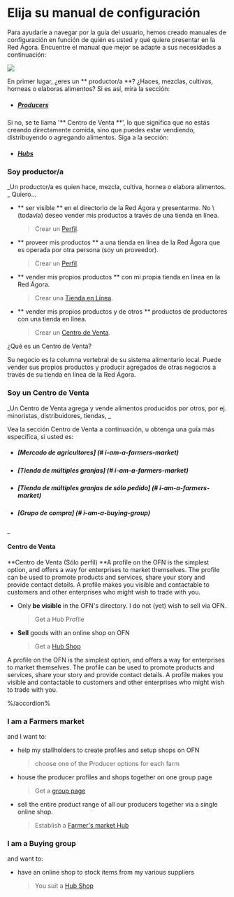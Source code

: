 # Elija su manual de configuración
Para ayudarle a navegar por la guía del usuario, hemos creado manuales de configuración en función de quién es usted y qué quiere presentar en la Red Ágora. Encuentre el manual que mejor se adapte a sus necesidades a continuación:

![](/assets/foodproducersandhubs.jpg)

En primer lugar, ¿eres un ** productor/a **? ¿Haces, mezclas, cultivas, horneas o elaboras alimentos? Si es así, mira la sección:
* ##### [Producers](#i-am-a-producer)

Si no, se te llama '** Centro de Venta **', lo que significa que no estás creando directamente comida, sino que puedes estar vendiendo, distribuyendo o agregando alimentos. Siga a la sección:
* ##### [Hubs](#i-am-a-hub)

### Soy productor/a
_Un productor/a es quien hace, mezcla, cultiva, hornea o elabora alimentos.
_
Quiero...

* ** ser visible ** en el directorio de la Red Ágora y presentarme. No \ (todavía\) deseo vender mis productos a través de una tienda en línea.

  > Crear un [Perfil](/getting-started.md).
  
* ** proveer mis productos ** a una tienda en línea de la Red Ágora que es operada por otra persona (soy un proveedor).
  > Crear un [Perfil](/getting-started.md).

* ** vender mis propios productos ** con mi propia tienda en línea en la Red Ágora.

  > Crear una [Tienda en Línea](/producer-set-up-guide.md).

* ** vender mis propios productos y de otros ** productos de productores con una tienda en línea.

  > Crear un [Centro de Venta](/hubs-set-up-guide.md).

¿Qué es un Centro de Venta?

Su negocio es la columna vertebral de su sistema alimentario local. Puede vender sus propios productos y producir agregados de otras negocios a través de su tienda en línea de la Red Ágora.

### Soy un Centro de Venta

_Un Centro de Venta agrega y vende alimentos producidos por otros, por ej. minoristas, distribuidores, tiendas, _

Vea la sección Centro de Venta a continuación,
u obtenga una guía más específica, si usted es:
* ##### [Mercado de agricultores] (# i-am-a-farmers-market)
* ##### [Tienda de múltiples granjas] (# i-am-a-farmers-market)
* ##### [Tienda de múltiples granjas de sólo pedido] (# i-am-a-farmers-market)
* ##### [Grupo de compra] (# i-am-a-buying-group)

_

#### Centro de Venta
**Centro de Venta (Sólo perfil)
**A profile on the OFN is the simplest option, and offers a way for enterprises to market themselves. The profile can be used to promote products and services, share your story and provide contact details. A profile makes you visible and contactable to customers and other enterprises who might wish to trade with you.

* Only **be visible** in the OFN's directory. I do not \(yet\) wish to sell via OFN. 
  > Get a Hub Profile
* **Sell** goods with an online shop on OFN
  > Get a [Hub Shop](/hubs-set-up-guide.md)


A profile on the OFN is the simplest option, and offers a way for enterprises to market themselves. The profile can be used to promote products and services, share your story and provide contact details. A profile makes you visible and contactable to customers and other enterprises who might wish to trade with you.

%/accordion%

### I am a Farmers market

and I want to:

* help my stallholders to create profiles and setup shops on OFN

  > choose one of the Producer options for each farm

* house the producer profiles and shops together on one group page

  > Get a [group page](/farmers-market.md)

* sell the entire product range of all our producers together via a single online shop.

  > Establish a [Farmer's market Hub](/farmers-market.md)

### I am a Buying group

and want to:

* have an online shop to stock items from my various suppliers
  > You suit a [Hub Shop](/buying-group.md)



